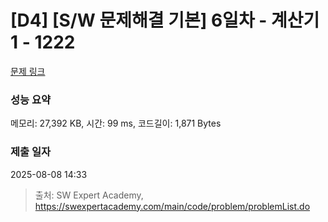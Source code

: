 # [D4] [S/W 문제해결 기본] 6일차 - 계산기1 - 1222 

[문제 링크](https://swexpertacademy.com/main/code/problem/problemDetail.do?contestProbId=AV14mbSaAEwCFAYD) 

### 성능 요약

메모리: 27,392 KB, 시간: 99 ms, 코드길이: 1,871 Bytes

### 제출 일자

2025-08-08 14:33



> 출처: SW Expert Academy, https://swexpertacademy.com/main/code/problem/problemList.do